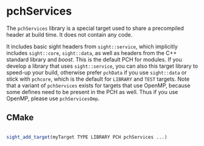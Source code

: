 # pchServices

The `pchServices` library is a special target used to share a precompiled header at build time. It does not contain any code.

It includes basic sight headers from `sight::service`, which implicitly includes `sight::core`, `sight::data`, as well as headers from the C++ standard library and *boost*. This is the default PCH for modules. If you develop a library that uses `sight::service`, you can also this target library to speed-up your build, otherwise prefer `pchData` if you use `sight::data` or stick with `pchcore`, which is the default for `LIBRARY` and `TEST` targets. Note that a variant of `pchServices` exists for targets that use OpenMP, because some defines need to be present in the PCH as well. Thus if you use OpenMP, please use `pchServicesOmp`.

## CMake

```cmake

sight_add_target(myTarget TYPE LIBRARY PCH pchServices ...)
```
